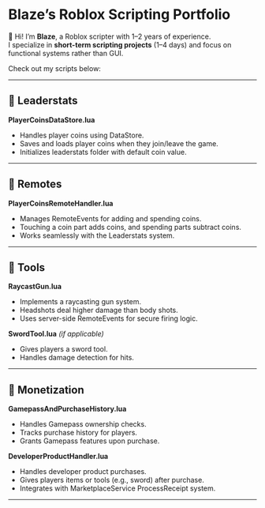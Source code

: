 # Blaze’s Roblox Scripting Portfolio

👋 Hi! I’m **Blaze**, a Roblox scripter with 1–2 years of experience.  
I specialize in **short-term scripting projects** (1–4 days) and focus on functional systems rather than GUI.

Check out my scripts below:

---

## 📂 Leaderstats
**PlayerCoinsDataStore.lua**  
- Handles player coins using DataStore.  
- Saves and loads player coins when they join/leave the game.  
- Initializes leaderstats folder with default coin value.

---

## 📂 Remotes
**PlayerCoinsRemoteHandler.lua**  
- Manages RemoteEvents for adding and spending coins.  
- Touching a coin part adds coins, and spending parts subtract coins.  
- Works seamlessly with the Leaderstats system.

---

## 📂 Tools
**RaycastGun.lua**  
- Implements a raycasting gun system.  
- Headshots deal higher damage than body shots.  
- Uses server-side RemoteEvents for secure firing logic.

**SwordTool.lua** *(if applicable)*  
- Gives players a sword tool.  
- Handles damage detection for hits.

---

## 📂 Monetization
**GamepassAndPurchaseHistory.lua**  
- Handles Gamepass ownership checks.  
- Tracks purchase history for players.  
- Grants Gamepass features upon purchase.

**DeveloperProductHandler.lua**  
- Handles developer product purchases.  
- Gives players items or tools (e.g., sword) after purchase.  
- Integrates with MarketplaceService ProcessReceipt system.

---

